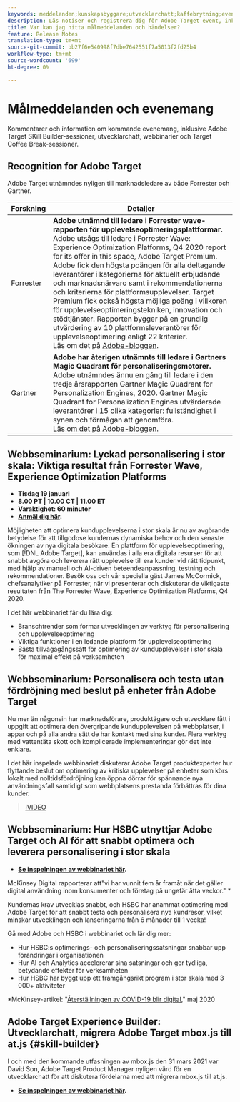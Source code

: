```yaml
---
keywords: meddelanden;kunskapsbyggare;utvecklarchatt;kaffebrytning;event;forrester;gartner;webbinar
description: Läs notiser och registrera dig för Adobe Target event, inklusive sessioner med SKill Builder, chatt för utvecklare och produktchef, webbinarier med mera.
title: Var kan jag hitta målmeddelanden och händelser?
feature: Release Notes
translation-type: tm+mt
source-git-commit: bb27f6e540998f7dbe7642551f7a5013f2fd25b4
workflow-type: tm+mt
source-wordcount: '699'
ht-degree: 0%

---
```



# Målmeddelanden och evenemang

Kommentarer och information om kommande evenemang, inklusive Adobe Target SKill Builder-sessioner, utvecklarchatt, webbinarier och Target Coffee Break-sessioner.

## Recognition for Adobe Target

Adobe Target utnämndes nyligen till marknadsledare av både Forrester och Gartner.

| Forskning | Detaljer |
| --- | --- |
| Forrester | **Adobe utnämnd till ledare i Forrester wave-rapporten för upplevelseoptimeringsplattformar.**<br> Adobe utsågs till ledare i Forrester Wave: Experience Optimization Platforms, Q4 2020 report for its offer in this space, Adobe Target Premium. Adobe fick den högsta poängen för alla deltagande leverantörer i kategorierna för aktuellt erbjudande och marknadsnärvaro samt i rekommendationerna och kriterierna för plattformsupplevelser. Target Premium fick också högsta möjliga poäng i villkoren för upplevelseoptimeringstekniken, innovation och stödtjänster. Rapporten bygger på en grundlig utvärdering av 10 plattformsleverantörer för upplevelseoptimering enligt 22 kriterier.<br>Läs om det på  [Adobe-bloggen](https://blog.adobe.com/en/2020/11/24/adobe-named-leader-in-forrester-wave-report-experience-optimization-platforms.html). |
| Gartner | **Adobe har återigen utnämnts till ledare i Gartners Magic Quadrant för personaliseringsmotorer.**<br> Adobe utnämndes ännu en gång till ledare i den tredje årsrapporten Gartner Magic Quadrant for Personalization Engines, 2020. Gartner Magic Quadrant for Personalization Engines utvärderade leverantörer i 15 olika kategorier: fullständighet i synen och förmågan att genomföra.<br>[Läs om det på Adobe-bloggen](https://theblog.adobe.com/adobe-again-named-leader-in-gartner-magic-quadrant-for-personalization-engines/). |

## Webbseminarium: Lyckad personalisering i stor skala: Viktiga resultat från Forrester Wave, Experience Optimization Platforms

* **Tisdag 19 januari**
* **8.00 PT | 10.00 CT | 11.00 ET**
* **Varaktighet: 60 minuter**
* **[Anmäl dig här](https://www.adobeeventsonline.com/Webinar/2021/Personalization/index.php?source=998).**

Möjligheten att optimera kundupplevelserna i stor skala är nu av avgörande betydelse för att tillgodose kundernas dynamiska behov och den senaste ökningen av nya digitala besökare. En plattform för upplevelseoptimering, som [!DNL Adobe Target], kan användas i alla era digitala resurser för att snabbt avgöra och leverera rätt upplevelse till era kunder vid rätt tidpunkt, med hjälp av manuell och AI-driven beteendeanpassning, testning och rekommendationer. Besök oss och vår speciella gäst James McCormick, chefsanalytiker på Forrester, när vi presenterar och diskuterar de viktigaste resultaten från The Forrester Wave, Experience Optimization Platforms, Q4 2020.

I det här webbinariet får du lära dig:

* Branschtrender som formar utvecklingen av verktyg för personalisering och upplevelseoptimering
* Viktiga funktioner i en ledande plattform för upplevelseoptimering
* Bästa tillvägagångssätt för optimering av kundupplevelser i stor skala för maximal effekt på verksamheten

## Webbseminarium: Personalisera och testa utan fördröjning med beslut på enheter från Adobe Target

Nu mer än någonsin har marknadsförare, produktägare och utvecklare fått i uppgift att optimera den övergripande kundupplevelsen på webbplatser, i appar och på alla andra sätt de har kontakt med sina kunder. Flera verktyg med vattentäta skott och komplicerade implementeringar gör det inte enklare.

I det här inspelade webbinariet diskuterar Adobe Target produktexperter hur flyttande beslut om optimering av kritiska upplevelser på enheter som körs lokalt med nolltidsfördröjning kan öppna dörrar för spännande nya användningsfall samtidigt som webbplatsens prestanda förbättras för dina kunder.

>[!VIDEO](https://video.tv.adobe.com/v/328148)

## Webbseminarium: Hur HSBC utnyttjar Adobe Target och AI för att snabbt optimera och leverera personalisering i stor skala

* **[Se inspelningen av webbinariet här](https://seminars.adobeconnect.com/ps4ozlg7qfdy/?proto=true).**

McKinsey Digital rapporterar att&quot;vi har vunnit fem år framåt när det gäller digital användning inom konsumenter och företag på ungefär åtta veckor.&quot; *

Kundernas krav utvecklas snabbt, och HSBC har anammat optimering med Adobe Target för att snabbt testa och personalisera nya kundresor, vilket minskar utvecklingen och lanseringarna från 6 månader till 1 vecka!

Gå med Adobe och HSBC i webbinariet och lär dig mer:

* Hur HSBC:s optimerings- och personaliseringssatsningar snabbar upp förändringar i organisationen
* Hur AI och Analytics accelererar sina satsningar och ger tydliga, betydande effekter för verksamheten
* Hur HSBC har byggt upp ett framgångsrikt program i stor skala med 3 000+ aktiviteter

*McKinsey-artikel: &quot;[Återställningen av COVID-19 blir digital](https://www.mckinsey.com/business-functions/mckinsey-digital/our-insights/the-covid-19-recovery-will-be-digital-a-plan-for-the-first-90-days#),&quot; maj 2020

## Adobe Target Experience Builder: Utvecklarchatt, migrera Adobe Target mbox.js till at.js {#skill-builder}

I och med den kommande utfasningen av mbox.js den 31 mars 2021 var David Son, Adobe Target Product Manager nyligen värd för en utvecklarchatt för att diskutera fördelarna med att migrera mbox.js till at.js.

* **[Se inspelningen av webbinariet här](https://seminars.adobeconnect.com/ptdo6mfo6qn6/?proto=true).**